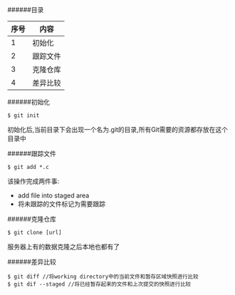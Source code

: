 ######目录

|序号|  内容  |
|----|--------|
|  1 | 初始化 |
|  2 |跟踪文件|
|  3 |克隆仓库|
|  4 |差异比较|

######初始化

```
$ git init
```

初始化后,当前目录下会出现一个名为.git的目录,所有Git需要的资源都存放在这个目录中

######跟踪文件

```
$ git add *.c
```

该操作完成两件事:

- add file into staged area
- 将未跟踪的文件标记为需要跟踪

######克隆仓库

```
$ git clone [url]
```

服务器上有的数据克隆之后本地也都有了

######差异比较

```
$ git diff //将working directory中的当前文件和暂存区域快照进行比较
$ git dif --staged //将已经暂存起来的文件和上次提交的快照进行比较
```
